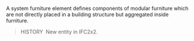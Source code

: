 A system furniture element defines components of modular furniture which are not directly placed in a building structure but aggregated inside furniture.

> HISTORY&nbsp; New entity in IFC2x2.
